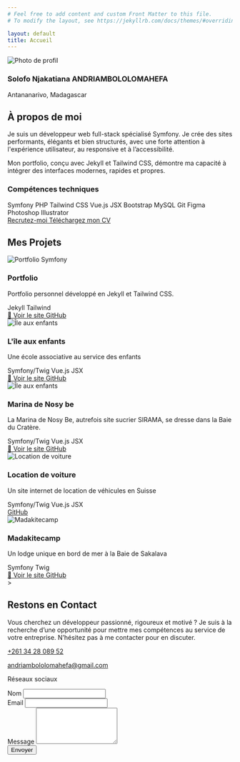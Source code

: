 ```yaml
---
# Feel free to add content and custom Front Matter to this file.
# To modify the layout, see https://jekyllrb.com/docs/themes/#overriding-theme-defaults

layout: default
title: Accueil
---
```


<section id="about" class="text-gray-800 pt-26 px-6">
  <div class="max-w-7xl mx-auto grid md:grid-cols-2 gap-12 items-center" data-aos="fade-up" data-aos-delay="400" data-aos-duration="1000">
    <div class="flex flex-col items-center md:items-start mx-auto">
      <img src="{{ '/images/moi.jpg' | relative_url }}" alt="Photo de profil"
           class="w-40 h-40 rounded-full object-cover -mb-16 border-4 border-[#7f00ff] mx-auto relative z-10" />
      <div class="bg-gradient-to-r from-[#7f00ff] to-[#a855f7] p-7 pt-16 rounded-xl text-white mt-2 backdrop-blur-md bg-opacity-80">
        <h3 class="text-lg font-semibold text-center md:text-left">
          Solofo Njakatiana ANDRIAMBOLOLOMAHEFA
        </h3>
        <p class="text-sm text-center md:text-left text-violet-100 mt-1">Antananarivo, Madagascar</p>
        <div class="flex justify-center md:justify-start space-x-4 mt-2 text-white">
          <a href="https://web.facebook.com/solofonjakatiana.andriambololomahefa.7/" aria-label="Facebook" target="_blank"><i class="fab fa-facebook-f"></i></a>
          <a href="https://www.linkedin.com/in/solofo-njakatiana-andriambololomahefa-b633911a3/" aria-label="LinkedIn" target="_blank"><i class="fab fa-linkedin-in"></i></a>
          <a href="https://web.facebook.com/solofonjakatiana.andriambololomahefa.7/" aria-label="GitHub" target="_blank"><i class="fab fa-github"></i></a>
        </div>
      </div>
    </div>
    <div class="bg-white rounded-[10px] p-8">
      <h2 class="text-3xl md:text-4xl font-bold text-[#7f00ff] mb-6">À propos de moi</h2>
      <p class="text-lg mb-4 leading-relaxed">
        Je suis un développeur web full-stack spécialisé Symfony. Je crée des sites performants, élégants et bien structurés,
        avec une forte attention à l'expérience utilisateur, au responsive et à l’accessibilité.
      </p>
      <p class="text-lg mb-6">
        Mon portfolio, conçu avec Jekyll et Tailwind CSS, démontre ma capacité à intégrer des interfaces modernes, rapides et propres.
      </p>
      <h3 class="text-xl font-semibold mb-3 text-[#7f00ff]">Compétences techniques</h3>
      <div class="flex flex-wrap gap-2 mb-6 text-sm">
        <span class="border border-[#7f00ff] text-[#7f00ff] px-3 py-1 rounded-full">Symfony</span>
        <span class="border border-[#7f00ff] text-[#7f00ff] px-3 py-1 rounded-full">PHP</span>
        <span class="border border-[#7f00ff] text-[#7f00ff] px-3 py-1 rounded-full">Tailwind CSS</span>
        <span class="border border-[#7f00ff] text-[#7f00ff] px-3 py-1 rounded-full">Vue.js</span>
        <span class="border border-[#7f00ff] text-[#7f00ff] px-3 py-1 rounded-full">JSX</span>
        <span class="border border-[#7f00ff] text-[#7f00ff] px-3 py-1 rounded-full">Bootstrap</span>
        <span class="border border-[#7f00ff] text-[#7f00ff] px-3 py-1 rounded-full">MySQL</span>
        <span class="border border-[#7f00ff] text-[#7f00ff] px-3 py-1 rounded-full">Git</span>
        <span class="border border-[#7f00ff] text-[#7f00ff] px-3 py-1 rounded-full">Figma</span>
        <span class="border border-[#7f00ff] text-[#7f00ff] px-3 py-1 rounded-full">Photoshop</span>
        <span class="border border-[#7f00ff] text-[#7f00ff] px-3 py-1 rounded-full">Illustrator</span>
      </div>
      <div class="flex space-x-4">
        <a href="#contact"
           class="bg-[#7f00ff] text-white px-5 py-2 rounded-full hover:bg-[#6b21a8] transition">
          Recrutez-moi
        </a>
        <a 
          href="{{ '/assets/CV_Andriambololomahefa_Solofo_Njakatiana.pdf' | relative_url }}"
          download
          class="border border-[#7f00ff] text-[#7f00ff] bg-[#B088FF]/40 px-5 py-2 rounded-full transition">
          Téléchargez mon CV
        </a>
      </div>
    </div>
  </div>
</section>

<section id="projects" class="pt-26 text-gray-900">
  <div class="max-w-7xl mx-auto px-6" data-aos="fade-up" data-aos-delay="400" data-aos-duration="1000">
    <h2 class="text-3xl font-bold text-center text-[#7f00ff] mb-12">Mes Projets</h2>
    <div class="spr-container relative overflow-visible">
      <div class="swiper relative">
        <div class="swiper-wrapper">
          <div class="swiper-slide h-full flex flex-col justify-between bg-white rounded-xl shadow-lg border border-[#d8b4fe] overflow-hidden p-4 min-h-[380px]">
            <img src="{{ '/images/portfolio.png' | relative_url }}" alt="Portfolio Symfony" class="h-40 w-full object-cover object-top rounded" />
            <div class="flex flex-col flex-grow justify-between mt-4">
              <div>
                <h3 class="font-bold text-lg text-[#7f00ff]">Portfolio</h3>
                <p class="text-sm text-gray-700 mt-1">Portfolio personnel développé en Jekyll et Tailwind CSS.</p>
              </div>
              <div class="mt-3">
                <div class="flex flex-wrap gap-2 mb-3">
                  <span class="bg-[#7f00ff] text-white px-2 py-1 rounded text-xs">Jekyll</span>
                  <span class="bg-[#a855f7] text-white px-2 py-1 rounded text-xs">Tailwind</span>
                </div>
                <div class="flex gap-2">
                  <a href="#" class="inline-flex items-center px-3 py-1 border border-[#7f00ff] text-[#7f00ff] rounded hover:bg-[#7f00ff] hover:text-white transition text-sm">
                    🔗 Voir le site
                  </a>
                  <a href="https://github.com/ton-repo" target="_blank" class="inline-flex items-center px-3 py-1 border border-gray-300 text-gray-700 rounded hover:bg-gray-100 transition text-sm">
                    <i class="fab fa-github mr-1"></i> GitHub
                  </a>
                </div>
              </div>
            </div>
          </div>
          <div class="swiper-slide h-full flex flex-col justify-between bg-white rounded-xl shadow-lg border border-[#d8b4fe] overflow-hidden p-4 min-h-[380px]">
            <img src="{{ '/images/iae.jpg' | relative_url }}" alt="Île aux enfants" class="h-40 w-full object-cover object-top rounded" />
            <div class="flex flex-col flex-grow justify-between mt-4">
              <div>
                <h3 class="font-bold text-lg text-[#7f00ff]">L'île aux enfants</h3>
                <p class="text-sm text-gray-700 mt-1">Une école associative au service des enfants</p>
              </div>
              <div class="mt-3">
                <div class="flex flex-wrap gap-2 mb-3">
                  <span class="bg-[#7f00ff] text-white px-2 py-1 rounded text-xs">Symfony/Twig</span>
                  <span class="bg-[#a855f7] text-white px-2 py-1 rounded text-xs">Vue.js</span>
                  <span class="bg-[#a855f7] text-white px-2 py-1 rounded text-xs">JSX</span>
                </div>
                <div class="flex gap-2">
                  <a href="https://iaemg.org/" target="_blank" class="inline-flex items-center px-3 py-1 border border-[#7f00ff] text-[#7f00ff] rounded hover:bg-[#7f00ff] hover:text-white transition text-sm">
                    🔗 Voir le site
                  </a>
                  <a href="https://github.com/njakatianadev/iae" target="_blank" class="inline-flex items-center px-3 py-1 border border-gray-300 text-gray-700 rounded hover:bg-gray-100 transition text-sm">
                    <i class="fab fa-github mr-1"></i> GitHub
                  </a>
                </div>
              </div>
            </div>
          </div>
          <div class="swiper-slide h-full flex flex-col justify-between bg-white rounded-xl shadow-lg border border-[#d8b4fe] overflow-hidden p-4 min-h-[380px]">
            <img src="{{ '/images/marina.png' | relative_url }}" alt="Île aux enfants" class="h-40 w-full object-cover object-top rounded" />
            <div class="flex flex-col flex-grow justify-between mt-4">
              <div>
                <h3 class="font-bold text-lg text-[#7f00ff]">Marina de Nosy be</h3>
                <p class="text-sm text-gray-700 mt-1">La Marina de Nosy Be, autrefois site sucrier SIRAMA, se dresse dans la Baie du Cratère.</p>
              </div>
              <div class="mt-3">
                <div class="flex flex-wrap gap-2 mb-3">
                  <span class="bg-[#7f00ff] text-white px-2 py-1 rounded text-xs">Symfony/Twig</span>
                  <span class="bg-[#a855f7] text-white px-2 py-1 rounded text-xs">Vue.js</span>
                  <span class="bg-[#a855f7] text-white px-2 py-1 rounded text-xs">JSX</span>
                </div>
                <div class="flex gap-2">
                  <a href="https://marina-madagascar.com/" class="inline-flex items-center px-3 py-1 border border-[#7f00ff] text-[#7f00ff] rounded hover:bg-[#7f00ff] hover:text-white transition text-sm">
                    🔗 Voir le site
                  </a>
                  <a href="https://github.com/njakatianadev/marina" class="inline-flex items-center px-3 py-1 border border-gray-300 text-gray-700 rounded hover:bg-gray-100 transition text-sm">
                    <i class="fab fa-github mr-1"></i> GitHub
                  </a>
                </div>
              </div>
            </div>
          </div>
          <div class="swiper-slide h-full flex flex-col justify-between bg-white rounded-xl shadow-lg border border-[#d8b4fe] overflow-hidden p-4 min-h-[380px]">
            <img src="{{ '/images/location_voiture.png' | relative_url }}" alt="Location de voiture" class="h-40 w-full object-cover object-top rounded" />
            <div class="flex flex-col flex-grow justify-between mt-4">
              <div>
                <h3 class="font-bold text-lg text-[#7f00ff]">Location de voiture</h3>
                <p class="text-sm text-gray-700 mt-1">Un site internet de location de véhicules en Suisse</p>
              </div>
              <div class="mt-3">
                <div class="flex flex-wrap gap-2 mb-3">
                  <span class="bg-[#7f00ff] text-white px-2 py-1 rounded text-xs">Symfony/Twig</span>
                  <span class="bg-[#a855f7] text-white px-2 py-1 rounded text-xs">Vue.js</span>
                  <span class="bg-[#a855f7] text-white px-2 py-1 rounded text-xs">JSX</span>
                </div>
                <div class="flex gap-2">
                  <a href="https://github.com/njakatianadev/location-voiture-suisse" class="inline-flex items-center px-3 py-1 border border-gray-300 text-gray-700 rounded hover:bg-gray-100 transition text-sm">
                    <i class="fab fa-github mr-1"></i> GitHub
                  </a>
                </div>
              </div>
            </div>
          </div>
          <div class="swiper-slide h-full flex flex-col justify-between bg-white rounded-xl shadow-lg border border-[#d8b4fe] overflow-hidden p-4 min-h-[380px]">
            <img src="{{ '/images/madakite.png' | relative_url }}" alt="Madakitecamp" class="h-40 w-full object-cover object-top rounded" />
            <div class="flex flex-col flex-grow justify-between mt-4">
              <div>
                <h3 class="font-bold text-lg text-[#7f00ff]">Madakitecamp</h3>
                <p class="text-sm text-gray-700 mt-1">Un lodge unique en bord de mer à la Baie de Sakalava</p>
              </div>
              <div class="mt-3">
                <div class="flex flex-wrap gap-2 mb-3">
                  <span class="bg-[#7f00ff] text-white px-2 py-1 rounded text-xs">Symfony</span>
                  <span class="bg-[#a855f7] text-white px-2 py-1 rounded text-xs">Twig</span>
                </div>
                <div class="flex gap-2">
                  <a href="https://www.madakitecamp.com/" class="inline-flex items-center px-3 py-1 border border-[#7f00ff] text-[#7f00ff] rounded hover:bg-[#7f00ff] hover:text-white transition text-sm">
                    🔗 Voir le site
                  </a>
                  <a href="https://github.com/njakatianadev/madakitecamp" class="inline-flex items-center px-3 py-1 border border-gray-300 text-gray-700 rounded hover:bg-gray-100 transition text-sm">
                    <i class="fab fa-github mr-1"></i> GitHub
                  </a>
                </div>
              </div>
            </div>
          </div>
        </div>
      </div>
      <div class="swiper-button-prev group absolute top-1/2 -translate-y-1/2 z-10 w-10 h-10 left-[-50px]
                  flex items-center justify-center bg-white/30 backdrop-blur-md text-purple-600 border border-purple-500
                  rounded-full hover:bg-purple-600 transition duration-300" style="left: -50px;">
        <i class="fas fa-chevron-left text-purple-600 group-hover:text-white text-sm"></i>
      </div>
      <div class="swiper-button-next group absolute top-1/2 -translate-y-1/2 z-10 w-10 h-10 right-[-50px]
                  flex items-center justify-center bg-white/30 backdrop-blur-md text-purple-600 border border-purple-500
                  rounded-full hover:bg-purple-600 transition duration-300" style="right: -50px;">
        <i class="fas fa-chevron-right text-purple-600 group-hover:text-white text-sm"></i>
      </div>
    </div>
  </div>
</section>
>

<section id="contact" class="py-26 dark:bg-black/50 backdrop-blur-sm text-gray-800 dark:text-white">
  <div class="max-w-6xl mx-auto px-4" data-aos="fade-up" data-aos-delay="400" data-aos-duration="1000">
    <h2 class="text-3xl md:text-4xl font-bold text-center text-[#7f00ff]">Restons en Contact</h2>
    <p class="mt-4 text-center max-w-2xl mx-auto text-gray-600 dark:text-gray-300">
      Vous cherchez un développeur passionné, rigoureux et motivé ? Je suis à la recherche d’une opportunité pour mettre mes compétences au service de votre entreprise. N’hésitez pas à me contacter pour en discuter.
    </p>
    <div class="mt-12 grid md:grid-cols-2 gap-10 ">
      <!-- Infos -->
      <div class="space-y-6">
        <div class="bg-white shadow-lg border border-[#d8b4fe] backdrop-blur-md p-6 rounded-xl">
          <p class="flex items-center gap-3">
            <a href="tel:+261342808952">
              <i class="fas fa-phone text-[#7f00ff]"></i> +261 34 28 089 52
            </a>
          </p>
          <p class="flex items-center gap-3 mt-2">
            <a href="mailto:andriambololomahefa@gmail.com">
              <i class="fas fa-envelope text-[#7f00ff]"></i> andriambololomahefa@gmail.com
            </a>
          </p>
        </div>
        <div class="text-white bg-gradient-to-r from-[#7f00ff] to-[#a855f7] backdrop-blur-md p-6 rounded-xl bg-opacity-80">
          <p class="mb-2 font-semibold">Réseaux sociaux</p>
          <div class="flex gap-4 text-white text-lg">
            <a href="https://web.facebook.com/solofonjakatiana.andriambololomahefa.7/" aria-label="Facebook" target="_blank"><i class="fab fa-facebook-f"></i></a>
            <a href="https://www.linkedin.com/in/solofo-njakatiana-andriambololomahefa-b633911a3/" aria-label="LinkedIn" target="_blank"><i class="fab fa-linkedin-in"></i></a>
            <a href="https://github.com/njakatianadev" aria-label="GitHub" target="_blank"><i class="fab fa-github"></i></a>
          </div>
        </div>
      </div>
      <form action="https://formspree.io/f/mjkrokla" method="POST" class="bg-white rounded-xl shadow-lg border border-[#d8b4fe] backdrop-blur-md p-6 space-y-6">
        <div>
          <label for="name" class="block text-sm font-semibold text-[#7f00ff]">Nom</label>
          <input type="text" name="name" id="name" required
            class="w-full mt-1 p-3 rounded-md bg-white/90 text-gray-800 border border-[#d8b4fe] focus:ring-[#7f00ff] focus:ring-2 outline-none" />
        </div>
        <div>
          <label for="email" class="block text-sm font-semibold text-[#7f00ff]">Email</label>
          <input type="email" name="_replyto" id="email" required
            class="w-full mt-1 p-3 rounded-md bg-white/90 text-gray-800 border border-[#d8b4fe] focus:ring-[#7f00ff] focus:ring-2 outline-none" />
        </div>
        <div>
          <label for="message" class="block text-sm font-semibold text-[#7f00ff]">Message</label>
          <textarea name="message" id="message" rows="5" required
            class="w-full mt-1 p-3 rounded-md bg-white/90 text-gray-800 border border-[#d8b4fe] focus:ring-[#7f00ff] focus:ring-2 outline-none resize-none"></textarea>
        </div>
        <button type="submit"
          class="w-full bg-[#7f00ff] hover:bg-[#a855f7] text-white font-semibold py-3 px-6 rounded-md transition duration-300">
          Envoyer
        </button>
      </form>
    </div>
  </div>
</section>
